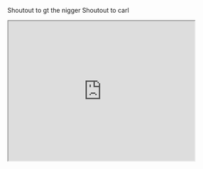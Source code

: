 Shoutout to gt the nigger
Shoutout to carl

<iframe width="420" height="315"
src="https://youtu.be/n-CxzrCRolw">
</iframe>
